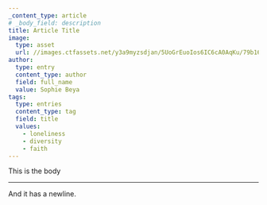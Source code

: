 ```yaml
---
_content_type: article
# _body_field: description
title: Article Title
image:
  type: asset
  url: //images.ctfassets.net/y3a9myzsdjan/5UoGrEuoIos6IC6cA0AqKu/79b16cc5dd6e4a99b858d2d09aba3c1f/unnamed.jpg
author:
  type: entry
  content_type: author
  field: full_name
  value: Sophie Beya
tags:
  type: entries
  content_type: tag
  field: title
  values:
    - loneliness
    - diversity
    - faith
---
```


This is the body

---

And it has a newline.

